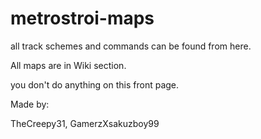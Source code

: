 # metrostroi-maps
all track schemes and commands can be found from here.

All maps are in Wiki section. 

you don't do anything on this front page.


Made by:

TheCreepy31, GamerzXsakuzboy99
